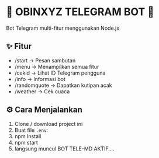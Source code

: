 # 🌸 OBINXYZ TELEGRAM BOT 🌸

Bot Telegram multi-fitur menggunakan Node.js

## ✨ Fitur
- /start → Pesan sambutan
- /menu → Menampilkan semua fitur
- /cekid → Lihat ID Telegram pengguna
- /info → Informasi bot
- /randomquote → Dapatkan kutipan acak
- /weather <kota> → Cek cuaca

## ⚙️ Cara Menjalankan
1. Clone / download project ini
2. Buat file `.env`:
3. npm Install
4. npm start
5. langsung muncul BOT TELE-MD AKTIF....
